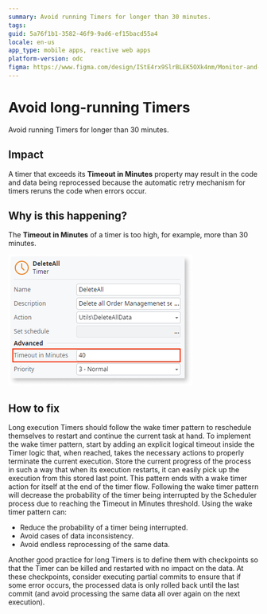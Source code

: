 ```yaml
---
summary: Avoid running Timers for longer than 30 minutes.
tags: 
guid: 5a76f1b1-3582-46f9-9ad6-ef15bacd55a4
locale: en-us
app_type: mobile apps, reactive web apps
platform-version: odc
figma: https://www.figma.com/design/IStE4rx9SlrBLEK5OXk4nm/Monitor-and-troubleshoot-apps?node-id=3614-3&t=158LpU4GKyqaavnd-1
---
```


# Avoid long-running Timers

Avoid running Timers for longer than 30 minutes.

## Impact  

A timer that exceeds its **Timeout in Minutes** property may result in the code and data being reprocessed because the automatic retry mechanism for timers reruns the code when errors occur. 

## Why is this happening?

The **Timeout in Minutes** of a timer is too high, for example, more than 30 minutes.

![A timer with the Timeout in Minutes property set to more than 30 minutes.](images/timer-odcs.png "Timer with timeout set to more than 30 minutes")

## How to fix

Long execution Timers should follow the wake timer pattern to reschedule themselves to restart and continue the current task at hand. To implement the wake timer pattern, start by adding an explicit logical timeout inside the Timer logic that, when reached, takes the necessary actions to properly terminate the current execution. Store the current progress of the process in such a way that when its execution restarts, it can easily pick up the execution from this stored last point. This pattern ends with a wake timer action for itself at the end of the timer flow. Following the wake timer pattern will decrease the probability of the timer being interrupted by the Scheduler process due to reaching the Timeout in Minutes threshold. Using the wake timer pattern can: 

* Reduce the probability of a timer being interrupted.  
* Avoid cases of data inconsistency.  
* Avoid endless reprocessing of the same data. 

Another good practice for long Timers is to define them with checkpoints so that the Timer can be killed and restarted with no impact on the data. At these checkpoints, consider executing partial commits to ensure that if some error occurs, the processed data is only rolled back until the last commit (and avoid processing the same data all over again on the next execution).
